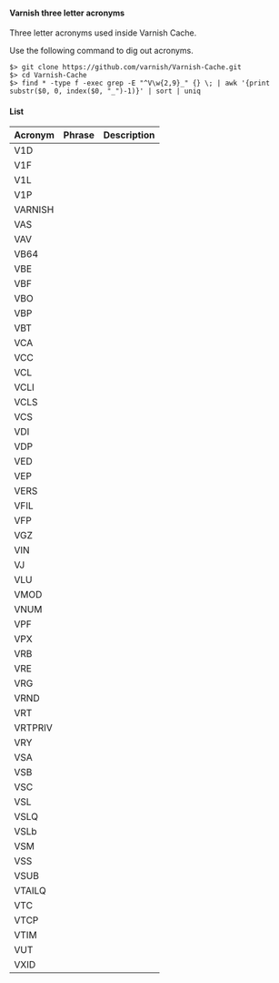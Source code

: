 #### Varnish three letter acronyms

Three letter acronyms used inside Varnish Cache.

Use the following command to dig out acronyms.

```shell
$> git clone https://github.com/varnish/Varnish-Cache.git
$> cd Varnish-Cache
$> find * -type f -exec grep -E "^V\w{2,9}_" {} \; | awk '{print substr($0, 0, index($0, "_")-1)}' | sort | uniq
```

#### List

| Acronym  	|  Phrase 	|  Description 	|
|---	|---	|---	|
| V1D			|				|				|
| V1F			|				|				|
| V1L			|				|				|
| V1P			|				|				|
| VARNISH		|				|				|
| VAS			|				|				|
| VAV			|				|				|
| VB64			|				|				|
| VBE			|				|				|
| VBF			|				|				|
| VBO			|				|				|
| VBP			|				|				|
| VBT			|				|				|
| VCA			|				|				|
| VCC			|				|				|
| VCL			|				|				|
| VCLI			|				|				|
| VCLS			|				|				|
| VCS			|				|				|
| VDI			|				|				|
| VDP			|				|				|
| VED			|				|				|
| VEP			|				|				|
| VERS			|				|				|
| VFIL			|				|				|
| VFP			|				|				|
| VGZ			|				|				|
| VIN			|				|				|
| VJ			|				|				|
| VLU			|				|				|
| VMOD			|				|				|
| VNUM			|				|				|
| VPF			|				|				|
| VPX			|				|				|
| VRB			|				|				|
| VRE			|				|				|
| VRG			|				|				|
| VRND			|				|				|
| VRT			|				|				|
| VRTPRIV		|				|				|
| VRY			|				|				|
| VSA			|				|				|
| VSB			|				|				|
| VSC			|				|				|
| VSL			|				|				|
| VSLQ			|				|				|
| VSLb			|				|				|
| VSM			|				|				|
| VSS			|				|				|
| VSUB			|				|				|
| VTAILQ		|				|				|
| VTC			|				|				|
| VTCP			|				|				|
| VTIM			|				|				|
| VUT			|				|				|
| VXID			|				|				|
